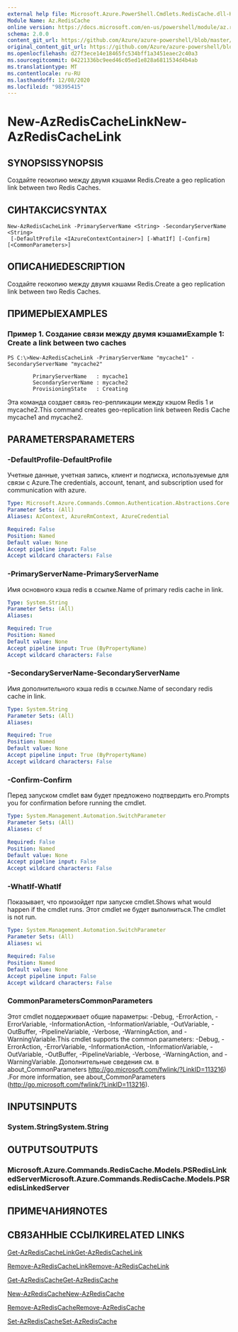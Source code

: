 ```yaml
---
external help file: Microsoft.Azure.PowerShell.Cmdlets.RedisCache.dll-Help.xml
Module Name: Az.RedisCache
online version: https://docs.microsoft.com/en-us/powershell/module/az.rediscache/new-azrediscachelink
schema: 2.0.0
content_git_url: https://github.com/Azure/azure-powershell/blob/master/src/RedisCache/RedisCache/help/New-AzRedisCacheLink.md
original_content_git_url: https://github.com/Azure/azure-powershell/blob/master/src/RedisCache/RedisCache/help/New-AzRedisCacheLink.md
ms.openlocfilehash: d27f3ece14e18465fc534bff1a3451eaec2c40a3
ms.sourcegitcommit: 04221336bc9eed46c05ed1e828a6811534d4b4ab
ms.translationtype: MT
ms.contentlocale: ru-RU
ms.lasthandoff: 12/08/2020
ms.locfileid: "98395415"
---
```

# <span data-ttu-id="0c83c-101">New-AzRedisCacheLink</span><span class="sxs-lookup"><span data-stu-id="0c83c-101">New-AzRedisCacheLink</span></span>

## <span data-ttu-id="0c83c-102">SYNOPSIS</span><span class="sxs-lookup"><span data-stu-id="0c83c-102">SYNOPSIS</span></span>
<span data-ttu-id="0c83c-103">Создайте геокопию между двумя кэшами Redis.</span><span class="sxs-lookup"><span data-stu-id="0c83c-103">Create a geo replication link between two Redis Caches.</span></span>

## <span data-ttu-id="0c83c-104">СИНТАКСИС</span><span class="sxs-lookup"><span data-stu-id="0c83c-104">SYNTAX</span></span>

```
New-AzRedisCacheLink -PrimaryServerName <String> -SecondaryServerName <String>
 [-DefaultProfile <IAzureContextContainer>] [-WhatIf] [-Confirm] [<CommonParameters>]
```

## <span data-ttu-id="0c83c-105">ОПИСАНИЕ</span><span class="sxs-lookup"><span data-stu-id="0c83c-105">DESCRIPTION</span></span>
<span data-ttu-id="0c83c-106">Создайте геокопию между двумя кэшами Redis.</span><span class="sxs-lookup"><span data-stu-id="0c83c-106">Create a geo replication link between two Redis Caches.</span></span>

## <span data-ttu-id="0c83c-107">ПРИМЕРЫ</span><span class="sxs-lookup"><span data-stu-id="0c83c-107">EXAMPLES</span></span>

### <span data-ttu-id="0c83c-108">Пример 1. Создание связи между двумя кэшами</span><span class="sxs-lookup"><span data-stu-id="0c83c-108">Example 1: Create a link between two caches</span></span>
```
PS C:\>New-AzRedisCacheLink -PrimaryServerName "mycache1" -SecondaryServerName "mycache2"

        PrimaryServerName   : mycache1
        SecondaryServerName : mycache2
        ProvisioningState   : Creating
```

<span data-ttu-id="0c83c-109">Эта команда создает связь гео-репликации между кэшом Redis 1 и mycache2.</span><span class="sxs-lookup"><span data-stu-id="0c83c-109">This command creates geo-replication link between Redis Cache mycache1 and mycache2.</span></span>

## <span data-ttu-id="0c83c-110">PARAMETERS</span><span class="sxs-lookup"><span data-stu-id="0c83c-110">PARAMETERS</span></span>

### <span data-ttu-id="0c83c-111">-DefaultProfile</span><span class="sxs-lookup"><span data-stu-id="0c83c-111">-DefaultProfile</span></span>
<span data-ttu-id="0c83c-112">Учетные данные, учетная запись, клиент и подписка, используемые для связи с Azure.</span><span class="sxs-lookup"><span data-stu-id="0c83c-112">The credentials, account, tenant, and subscription used for communication with azure.</span></span>

```yaml
Type: Microsoft.Azure.Commands.Common.Authentication.Abstractions.Core.IAzureContextContainer
Parameter Sets: (All)
Aliases: AzContext, AzureRmContext, AzureCredential

Required: False
Position: Named
Default value: None
Accept pipeline input: False
Accept wildcard characters: False
```

### <span data-ttu-id="0c83c-113">-PrimaryServerName</span><span class="sxs-lookup"><span data-stu-id="0c83c-113">-PrimaryServerName</span></span>
<span data-ttu-id="0c83c-114">Имя основного кэша redis в ссылке.</span><span class="sxs-lookup"><span data-stu-id="0c83c-114">Name of primary redis cache in link.</span></span>

```yaml
Type: System.String
Parameter Sets: (All)
Aliases:

Required: True
Position: Named
Default value: None
Accept pipeline input: True (ByPropertyName)
Accept wildcard characters: False
```

### <span data-ttu-id="0c83c-115">-SecondaryServerName</span><span class="sxs-lookup"><span data-stu-id="0c83c-115">-SecondaryServerName</span></span>
<span data-ttu-id="0c83c-116">Имя дополнительного кэша redis в ссылке.</span><span class="sxs-lookup"><span data-stu-id="0c83c-116">Name of secondary redis cache in link.</span></span>

```yaml
Type: System.String
Parameter Sets: (All)
Aliases:

Required: True
Position: Named
Default value: None
Accept pipeline input: True (ByPropertyName)
Accept wildcard characters: False
```

### <span data-ttu-id="0c83c-117">-Confirm</span><span class="sxs-lookup"><span data-stu-id="0c83c-117">-Confirm</span></span>
<span data-ttu-id="0c83c-118">Перед запуском cmdlet вам будет предложено подтвердить его.</span><span class="sxs-lookup"><span data-stu-id="0c83c-118">Prompts you for confirmation before running the cmdlet.</span></span>

```yaml
Type: System.Management.Automation.SwitchParameter
Parameter Sets: (All)
Aliases: cf

Required: False
Position: Named
Default value: None
Accept pipeline input: False
Accept wildcard characters: False
```

### <span data-ttu-id="0c83c-119">-WhatIf</span><span class="sxs-lookup"><span data-stu-id="0c83c-119">-WhatIf</span></span>
<span data-ttu-id="0c83c-120">Показывает, что произойдет при запуске cmdlet.</span><span class="sxs-lookup"><span data-stu-id="0c83c-120">Shows what would happen if the cmdlet runs.</span></span>
<span data-ttu-id="0c83c-121">Этот cmdlet не будет выполниться.</span><span class="sxs-lookup"><span data-stu-id="0c83c-121">The cmdlet is not run.</span></span>

```yaml
Type: System.Management.Automation.SwitchParameter
Parameter Sets: (All)
Aliases: wi

Required: False
Position: Named
Default value: None
Accept pipeline input: False
Accept wildcard characters: False
```

### <span data-ttu-id="0c83c-122">CommonParameters</span><span class="sxs-lookup"><span data-stu-id="0c83c-122">CommonParameters</span></span>
<span data-ttu-id="0c83c-123">Этот cmdlet поддерживает общие параметры: -Debug, -ErrorAction, -ErrorVariable, -InformationAction, -InformationVariable, -OutVariable, -OutBuffer, -PipelineVariable, -Verbose, -WarningAction, and -WarningVariable.</span><span class="sxs-lookup"><span data-stu-id="0c83c-123">This cmdlet supports the common parameters: -Debug, -ErrorAction, -ErrorVariable, -InformationAction, -InformationVariable, -OutVariable, -OutBuffer, -PipelineVariable, -Verbose, -WarningAction, and -WarningVariable.</span></span> <span data-ttu-id="0c83c-124">Дополнительные сведения см. в about_CommonParameters http://go.microsoft.com/fwlink/?LinkID=113216) .</span><span class="sxs-lookup"><span data-stu-id="0c83c-124">For more information, see about_CommonParameters (http://go.microsoft.com/fwlink/?LinkID=113216).</span></span>

## <span data-ttu-id="0c83c-125">INPUTS</span><span class="sxs-lookup"><span data-stu-id="0c83c-125">INPUTS</span></span>

### <span data-ttu-id="0c83c-126">System.String</span><span class="sxs-lookup"><span data-stu-id="0c83c-126">System.String</span></span>

## <span data-ttu-id="0c83c-127">OUTPUTS</span><span class="sxs-lookup"><span data-stu-id="0c83c-127">OUTPUTS</span></span>

### <span data-ttu-id="0c83c-128">Microsoft.Azure.Commands.RedisCache.Models.PSRedisLinkedServer</span><span class="sxs-lookup"><span data-stu-id="0c83c-128">Microsoft.Azure.Commands.RedisCache.Models.PSRedisLinkedServer</span></span>

## <span data-ttu-id="0c83c-129">ПРИМЕЧАНИЯ</span><span class="sxs-lookup"><span data-stu-id="0c83c-129">NOTES</span></span>

## <span data-ttu-id="0c83c-130">СВЯЗАННЫЕ ССЫЛКИ</span><span class="sxs-lookup"><span data-stu-id="0c83c-130">RELATED LINKS</span></span>

[<span data-ttu-id="0c83c-131">Get-AzRedisCacheLink</span><span class="sxs-lookup"><span data-stu-id="0c83c-131">Get-AzRedisCacheLink</span></span>](./Get-AzRedisCacheLink.md)

[<span data-ttu-id="0c83c-132">Remove-AzRedisCacheLink</span><span class="sxs-lookup"><span data-stu-id="0c83c-132">Remove-AzRedisCacheLink</span></span>](./Remove-AzRedisCacheLink.md)

[<span data-ttu-id="0c83c-133">Get-AzRedisCache</span><span class="sxs-lookup"><span data-stu-id="0c83c-133">Get-AzRedisCache</span></span>](./Get-AzRedisCache.md)

[<span data-ttu-id="0c83c-134">New-AzRedisCache</span><span class="sxs-lookup"><span data-stu-id="0c83c-134">New-AzRedisCache</span></span>](./New-AzRedisCache.md)

[<span data-ttu-id="0c83c-135">Remove-AzRedisCache</span><span class="sxs-lookup"><span data-stu-id="0c83c-135">Remove-AzRedisCache</span></span>](./Remove-AzRedisCache.md)

[<span data-ttu-id="0c83c-136">Set-AzRedisCache</span><span class="sxs-lookup"><span data-stu-id="0c83c-136">Set-AzRedisCache</span></span>](./Set-AzRedisCache.md)